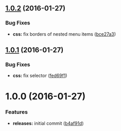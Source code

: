<a name="1.0.2"></a>
## [1.0.2](https://github.com/hypeJunction/Elgg-menus_dropdown/compare/1.0.1...v1.0.2) (2016-01-27)


### Bug Fixes

* **css:** fix borders of nested menu items ([bce27a3](https://github.com/hypeJunction/Elgg-menus_dropdown/commit/bce27a3))



<a name="1.0.1"></a>
## [1.0.1](https://github.com/hypeJunction/Elgg-menus_dropdown/compare/1.0.0...v1.0.1) (2016-01-27)


### Bug Fixes

* **css:** fix selector ([fed69f1](https://github.com/hypeJunction/Elgg-menus_dropdown/commit/fed69f1))



<a name="1.0.0"></a>
# 1.0.0 (2016-01-27)


### Features

* **releases:** initial commit ([b4af91d](https://github.com/hypeJunction/Elgg-menus_dropdown/commit/b4af91d))



